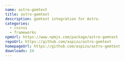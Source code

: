 ```yaml
---
name: astro-gemtext
title: astro-gemtext
description: gemtext integration for Astro.
categories:
  - css+ui
  - frameworks
npmUrl: https://www.npmjs.com/package/astro-gemtext
repoUrl: https://github.com/aspizu/astro-gemtext
homepageUrl: https://github.com/aspizu/astro-gemtext
downloads: 24
---
```

